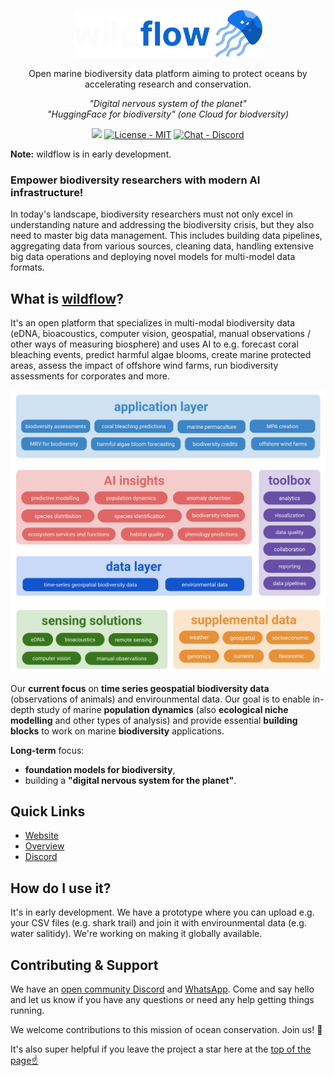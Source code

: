 <p align="center">
  <a href="https://wildflow.ai" target="_blank">
    <picture>
      <source media="(prefers-color-scheme: dark)"
          srcset="https://raw.githubusercontent.com/wildflowai/.github/main/profile/wildflow-logo-dark.svg"
      />
      <source media="(prefers-color-scheme: light)"
          srcset="https://raw.githubusercontent.com/wildflowai/.github/main/profile/wildflow-logo-light.svg"
      />
      <img alt="wildflow logo" width="60%"
          src="https://raw.githubusercontent.com/wildflowai/.github/main/profile/wildflow-logo-dark.svg"
      />
    </picture>
  </a>
</p>

<p align="center">
  Open marine biodiversity data platform aiming to protect oceans by accelerating research and conservation.
<p>

<p align="center">
  <em>"Digital nervous system of the planet"</em><br/>
  <em>"HuggingFace for biodiversity" (one Cloud for biodversity)</em>
<p>

<p align="center">
  <a href="https://github.com/wildflowai/platform/stargazers/"><img src="https://img.shields.io/github/stars/wildflowai/platform?style=social&label=Star&maxAge=2592000" /></a>
  <a href="https://github.com/wildflowai/platform/blob/main/LICENSE"><img src="https://img.shields.io/badge/license-MIT-green" alt="License - MIT"></a>
  <a href="https://discord.gg/j7BBsHUJSC"><img src="https://img.shields.io/discord/1200085628189147176?color=5969EA&label=discord" alt="Chat - Discord"></a>
</p>

**Note:** wildflow is in early development.

### Empower biodiversity researchers with modern AI infrastructure!

In today's landscape, biodiversity researchers must not only excel in understanding nature and addressing the biodiversity crisis, but they also need to master big data management. This includes building data pipelines, aggregating data from various sources, cleaning data, handling extensive big data operations and deploying novel models for multi-model data formats.

## What is [wildflow](https://wildflow.ai)?

It's an open platform that specializes in multi-modal biodiversity data (eDNA, bioacoustics, computer vision, geospatial, manual observations / other ways of measuring biosphere) and uses AI to e.g. forecast coral bleaching events, predict harmful algae blooms, create marine protected areas, assess the impact of offshore wind farms, run biodiversity assessments for corporates and more.

![wildflow](https://raw.githubusercontent.com/wildflowai/docs/main/src/assets/wildflow.svg)

Our **current focus** on **time series geospatial biodiversity data** (observations of animals) and envirounmental data. Our goal is to enable in-depth study of marine **population dynamics** (also **ecological niche modelling** and other types of analysis) and provide essential **building blocks** to work on marine **biodiversity** applications.

**Long-term** focus:

- **foundation models for biodiversity**,
- building a **"digital nervous system for the planet"**.

## Quick Links

- [Website](https://wildflow.ai)
- [Overview](https://docs.wildflow.ai/overview)
- [Discord](https://discord.gg/j7BBsHUJSC)

## How do I use it?

It's in early development. We have a prototype where you can upload e.g. your CSV files (e.g. shark trail) and join it with envirounmental data (e.g. water salitidy). We're working on making it globally available.

## Contributing & Support

We have an [open community Discord](https://discord.gg/j7BBsHUJSC) and [WhatsApp](https://chat.whatsapp.com/FC19T0CAcq0JUGJRCsxAyM). Come and say hello and let us know if you have any questions or need any help getting things running.

We welcome contributions to this mission of ocean conservation. Join us! 🤗

It's also super helpful if you leave the project a star here at the [top of the page☝️](#start-of-content)
